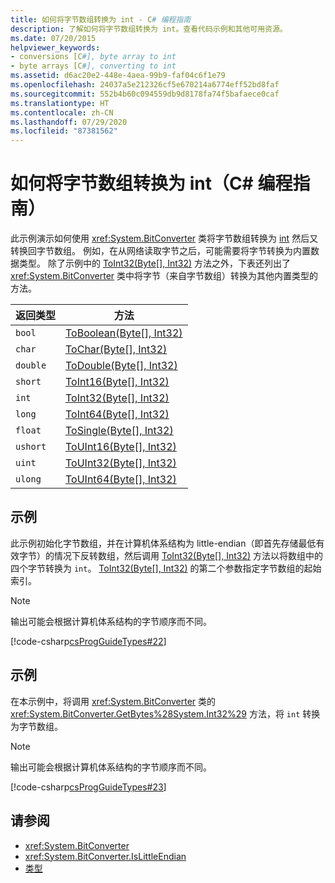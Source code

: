 ```yaml
---
title: 如何将字节数组转换为 int - C# 编程指南
description: 了解如何将字节数组转换为 int。查看代码示例和其他可用资源。
ms.date: 07/20/2015
helpviewer_keywords:
- conversions [C#], byte array to int
- byte arrays [C#], converting to int
ms.assetid: d6ac20e2-448e-4aea-99b9-faf04c6f1e79
ms.openlocfilehash: 24037a5e212326cf5e670214a6774eff52bd8faf
ms.sourcegitcommit: 552b4b60c094559db9d8178fa74f5bafaece0caf
ms.translationtype: HT
ms.contentlocale: zh-CN
ms.lasthandoff: 07/29/2020
ms.locfileid: "87381562"
---
```

# <a name="how-to-convert-a-byte-array-to-an-int-c-programming-guide"></a>如何将字节数组转换为 int（C# 编程指南）

此示例演示如何使用 <xref:System.BitConverter> 类将字节数组转换为 [int](../../language-reference/builtin-types/integral-numeric-types.md) 然后又转换回字节数组。 例如，在从网络读取字节之后，可能需要将字节转换为内置数据类型。 除了示例中的 [ToInt32(Byte\[\], Int32)](xref:System.BitConverter.ToInt32(System.Byte[],System.Int32)) 方法之外，下表还列出了 <xref:System.BitConverter> 类中将字节（来自字节数组）转换为其他内置类型的方法。

|返回类型|方法|
|-------------------|------------|
|`bool`|[ToBoolean(Byte\[\], Int32)](xref:System.BitConverter.ToBoolean(System.Byte[],System.Int32))|
|`char`|[ToChar(Byte\[\], Int32)](xref:System.BitConverter.ToChar(System.Byte[],System.Int32))|
|`double`|[ToDouble(Byte\[\], Int32)](xref:System.BitConverter.ToDouble(System.Byte[],System.Int32))|
|`short`|[ToInt16(Byte\[\], Int32)](xref:System.BitConverter.ToInt16(System.Byte[],System.Int32))|
|`int`|[ToInt32(Byte\[\], Int32)](xref:System.BitConverter.ToInt32(System.Byte[],System.Int32))|
|`long`|[ToInt64(Byte\[\], Int32)](xref:System.BitConverter.ToInt64(System.Byte[],System.Int32))|
|`float`|[ToSingle(Byte\[\], Int32)](xref:System.BitConverter.ToSingle(System.Byte[],System.Int32))|
|`ushort`|[ToUInt16(Byte\[\], Int32)](xref:System.BitConverter.ToUInt16(System.Byte[],System.Int32))|
|`uint`|[ToUInt32(Byte\[\], Int32)](xref:System.BitConverter.ToUInt32(System.Byte[],System.Int32))|
|`ulong`|[ToUInt64(Byte\[\], Int32)](xref:System.BitConverter.ToUInt64(System.Byte[],System.Int32))|

## <a name="example"></a>示例

此示例初始化字节数组，并在计算机体系结构为 little-endian（即首先存储最低有效字节）的情况下反转数组，然后调用 [ToInt32(Byte\[\], Int32)](xref:System.BitConverter.ToInt32(System.Byte[],System.Int32)) 方法以将数组中的四个字节转换为 `int`。 [ToInt32(Byte\[\], Int32)](xref:System.BitConverter.ToInt32(System.Byte[],System.Int32)) 的第二个参数指定字节数组的起始索引。

> [!NOTE]
> 输出可能会根据计算机体系结构的字节顺序而不同。

[!code-csharp[csProgGuideTypes#22](~/samples/snippets/csharp/VS_Snippets_VBCSharp/CsProgGuideTypes/CS/Class1.cs#22)]

## <a name="example"></a>示例

在本示例中，将调用 <xref:System.BitConverter> 类的 <xref:System.BitConverter.GetBytes%28System.Int32%29> 方法，将 `int` 转换为字节数组。

> [!NOTE]
> 输出可能会根据计算机体系结构的字节顺序而不同。

[!code-csharp[csProgGuideTypes#23](~/samples/snippets/csharp/VS_Snippets_VBCSharp/CsProgGuideTypes/CS/Class1.cs#23)]

## <a name="see-also"></a>请参阅

- <xref:System.BitConverter>
- <xref:System.BitConverter.IsLittleEndian>
- [类型](./index.md)
